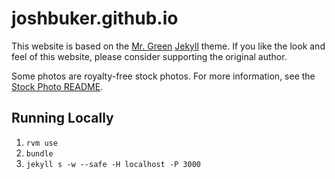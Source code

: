 # joshbuker.github.io

This website is based on the [Mr. Green](https://github.com/MrGreensWorkshop/MrGreen-JekyllTheme) [Jekyll](https://jekyllrb.com/) theme. If you like the look and feel of this website, please consider supporting the original author.

Some photos are royalty-free stock photos. For more information, see the [Stock Photo README](assets/images/stock/README.md).

## Running Locally

1. `rvm use`
2. `bundle`
3. `jekyll s -w --safe -H localhost -P 3000`
